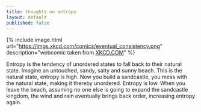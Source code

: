 ```yaml
---
title: thoughts on entropy
layout: default
published: false
---
```

{% include image.html url="https://imgs.xkcd.com/comics/eventual_consistency.png" description="webcomic taken from <a href='https://xkcd.com'>XKCD.COM</a>" %}

Entropy is the tendency of unordered states to fall back to their natural state. Imagine an untouched, sandy, salty and sunny beach. This is the natural state, entropy is high. Now you build a sandcastle, you mess with the natural state, making it thereby unordered. Entropy is low. When you leave the beach, assuming no one else is going to expand the sandcastle kingdom, the wind and rain eventually brings back order, increasing entropy again.
